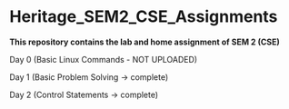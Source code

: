 # Heritage_SEM2_CSE_Assignments

**This repository contains the lab and home assignment of SEM 2 (CSE)**

Day 0 (Basic Linux Commands - NOT UPLOADED)

Day 1 (Basic Problem Solving -> complete)

Day 2 (Control Statements -> complete)
